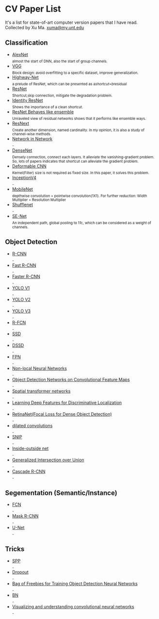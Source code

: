# CV Paper List
It's a list for state-of-art computer version papers that I have read.<br>
Collected by Xu Ma.  <xuma@my.unt.edu>



## Classification
+ [AlexNet](https://papers.nips.cc/paper/4824-imagenet-classification-with-deep-convolutional-neural-networks.pdf)
	<br><sub>almost the start of DNN, also the start of group channels.</sub>
+ [VGG](https://arxiv.org/pdf/1409.1556.pdf "VGG16")
	<br><sub>Block design: avoid overfitting to a specific dataset, improve generalization.</sub>
+ [Highway-Net](https://arxiv.org/pdf/1507.06228.pdf)
	<br><sub>a prelude of ResNet, which can be presented as a*shortcut+b*residual</sub>
+ [ResNet](https://arxiv.org/pdf/1512.03385.pdf)
	<br><sub> Shortcut,skip connection, mitigate the degradation problem.</sub>
+ [Identity ResNet](https://arxiv.org/pdf/1603.05027.pdf)
	<br><sub>Shows the importance of a clean shortcut.</sub>
+ [ResNet Behaves like ensemble](https://arxiv.org/pdf/1605.06431.pdf)
	<br><sub>Unraveled view of residual networks shows that it performs like ensemble ways.</sub>
+ [ResNext](http://openaccess.thecvf.com/content_cvpr_2017/papers/Xie_Aggregated_Residual_Transformations_CVPR_2017_paper.pdf)
	<br><sub>Create another dimension, named cardinality. In my opinion, it is also a study of channel-wise methods.</sub>
+ [Network in Network](https://arxiv.org/pdf/1312.4400.pdf)
	<br><sub>-</sub>
+ [DenseNet](https://arxiv.org/pdf/1608.06993.pdf)
	<br><sub>Densely connection, connect each layers. It alleviate the vanishing-gradient problem. So, lots of papers indicates that shortcut can alleviate the gradient problem.</sub>
+ [Deformable CNN](https://arxiv.org/pdf/1703.06211.pdf)
	<br><sub>Kernel(Filter) size is not required as fixed size. In this paper, it solves this problem.</sub>
+ [InceptionV4](https://arxiv.org/pdf/1602.07261.pdf)
	<br><sub>-</sub>
+ [MobileNet](https://arxiv.org/pdf/1704.04861.pdf)
	<br><sub>depthwise convolution + pointwise convolution(1X1). For further reduction: Width Multiplier + Resolution Multiplier</sub>
+ [Shufflenet](https://arxiv.org/pdf/1707.01083.pdf)
	<br><sub>-</sub>
+ [SE-Net](http://openaccess.thecvf.com/content_cvpr_2018/papers/Hu_Squeeze-and-Excitation_Networks_CVPR_2018_paper.pdf)
	<br><sub>An independent path, global pooling to 1*1*c, which can be considered as a weight of channels.</sub>

## Object Detection

+ [R-CNN](https://arxiv.org/pdf/1311.2524.pdf)
	<br><sub>-</sub>
+ [Fast R-CNN](https://arxiv.org/pdf/1504.08083.pdf)
	<br><sub>-</sub>
+ [Faster R-CNN](https://arxiv.org/pdf/1506.01497.pdf)
	<br><sub>-</sub>
+ [YOLO V1](https://arxiv.org/pdf/1506.02640.pdf)
	<br><sub>-</sub>
+ [YOLO V2](https://arxiv.org/pdf/1612.08242.pdf)
	<br><sub>-</sub>
+ [YOLO V3](https://arxiv.org/pdf/1804.02767.pdf)
	<br><sub>-</sub>
+ [R-FCN](https://arxiv.org/pdf/1605.06409.pdf)
	<br><sub>-</sub>
+ [SSD](https://arxiv.org/pdf/1512.02325.pdf)
	<br><sub>-</sub>
+ [DSSD](https://arxiv.org/pdf/1701.06659.pdf)
	<br><sub>-</sub>
+ [FPN](https://arxiv.org/pdf/1612.03144.pdf)
	<br><sub>-</sub>
+ [Non-local Neural Networks](https://arxiv.org/pdf/1711.07971.pdf)
	<br><sub>-</sub>
+ [Object Detection Networks on Convolutional Feature Maps](https://arxiv.org/pdf/1504.06066.pdf)
	<br><sub>-</sub>
+ [Spatial transformer networks](https://arxiv.org/pdf/1506.02025.pdf)
	<br><sub>-</sub>
+ [Learning Deep Features for Discriminative Localization](https://www.cv-foundation.org/openaccess/content_cvpr_2016/papers/Zhou_Learning_Deep_Features_CVPR_2016_paper.pdf)
	<br><sub>-</sub>
+ [RetinaNet(Focal Loss for Dense Object Detection)](https://arxiv.org/pdf/1708.02002.pdf)
	<br><sub>-</sub>
+ [dilated convolutions](https://arxiv.org/pdf/1511.07122.pdf)
	<br><sub>-</sub>
+ [SNIP](https://arxiv.org/pdf/1711.08189.pdf)
	<br><sub>-</sub>
+ [Inside-outside net](https://arxiv.org/pdf/1512.04143.pdf)
	<br><sub>-</sub>
+ [Generalized Intersection over Union](https://arxiv.org/pdf/1902.09630.pdf)
	<br><sub>-</sub>
+ [Cascade R-CNN](https://arxiv.org/pdf/1712.00726.pdf)
	<br><sub>-</sub>

## Segementation (Semantic/Instance)
+ [FCN](https://arxiv.org/pdf/1411.4038.pdf)
	<br><sub>-</sub>
+ [Mask R-CNN](https://arxiv.org/pdf/1703.06870.pdf)
	<br><sub>-</sub>
+ [U-Net](https://arxiv.org/pdf/1505.04597.pdf)
	<br><sub>-</sub>




## Tricks
+ [SPP](https://arxiv.org/pdf/1406.4729.pdf)
	<br><sub>-</sub>
+ [Dropout](http://jmlr.org/papers/volume15/srivastava14a/srivastava14a.pdf)
	<br><sub>-</sub>
+ [Bag of Freebies for Training Object Detection Neural Networks](https://arxiv.org/pdf/1902.04103.pdf)
	<br><sub>-</sub>
+ [BN](https://arxiv.org/pdf/1502.03167.pdf)
	<br><sub>-</sub>
+ [Visualizing and understanding convolutional neural networks](https://arxiv.org/pdf/1311.2901.pdf)
	<br><sub>-</sub>

